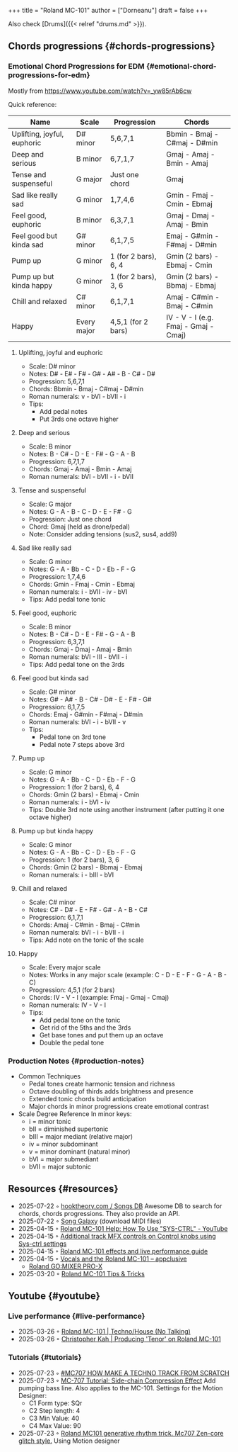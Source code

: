 +++
title = "Roland MC-101"
author = ["Dorneanu"]
draft = false
+++

Also check [Drums]({{< relref "drums.md" >}}).


## Chords progressions {#chords-progressions}


### Emotional Chord Progressions for EDM {#emotional-chord-progressions-for-edm}

Mostly from <https://www.youtube.com/watch?v=_yw85rAb6cw>

Quick reference:

| Name                        | Scale       | Progression          | Chords                               |
|-----------------------------|-------------|----------------------|--------------------------------------|
| Uplifting, joyful, euphoric | D# minor    | 5,6,7,1              | Bbmin - Bmaj - C#maj - D#min         |
| Deep and serious            | B minor     | 6,7,1,7              | Gmaj - Amaj - Bmin - Amaj            |
| Tense and suspenseful       | G major     | Just one chord       | Gmaj                                 |
| Sad like really sad         | G minor     | 1,7,4,6              | Gmin - Fmaj - Cmin - Ebmaj           |
| Feel good, euphoric         | B minor     | 6,3,7,1              | Gmaj - Dmaj - Amaj - Bmin            |
| Feel good but kinda sad     | G# minor    | 6,1,7,5              | Emaj - G#min - F#maj - D#min         |
| Pump up                     | G minor     | 1 (for 2 bars), 6, 4 | Gmin (2 bars) - Ebmaj - Cmin         |
| Pump up but kinda happy     | G minor     | 1 (for 2 bars), 3, 6 | Gmin (2 bars) - Bbmaj - Ebmaj        |
| Chill and relaxed           | C# minor    | 6,1,7,1              | Amaj - C#min - Bmaj - C#min          |
| Happy                       | Every major | 4,5,1 (for 2 bars)   | IV - V - I (e.g. Fmaj - Gmaj - Cmaj) |

1.  Uplifting, joyful and euphoric
    -   Scale: D# minor
    -   Notes: D# - E# - F# - G# - A# - B - C# - D#
    -   Progression: 5,6,7,1
    -   Chords: Bbmin - Bmaj - C#maj - D#min
    -   Roman numerals: v - bVI - bVII - i
    -   Tips:
        -   Add pedal notes
        -   Put 3rds one octave higher

2.  Deep and serious
    -   Scale: B minor
    -   Notes: B - C# - D - E - F# - G - A - B
    -   Progression: 6,7,1,7
    -   Chords: Gmaj - Amaj - Bmin - Amaj
    -   Roman numerals: bVI - bVII - i - bVII

3.  Tense and suspenseful
    -   Scale: G major
    -   Notes: G - A - B - C - D - E - F# - G
    -   Progression: Just one chord
    -   Chord: Gmaj (held as drone/pedal)
    -   Note: Consider adding tensions (sus2, sus4, add9)

4.  Sad like really sad
    -   Scale: G minor
    -   Notes: G - A - Bb - C - D - Eb - F - G
    -   Progression: 1,7,4,6
    -   Chords: Gmin - Fmaj - Cmin - Ebmaj
    -   Roman numerals: i - bVII - iv - bVI
    -   Tips: Add pedal tone tonic

5.  Feel good, euphoric
    -   Scale: B minor
    -   Notes: B - C# - D - E - F# - G - A - B
    -   Progression: 6,3,7,1
    -   Chords: Gmaj - Dmaj - Amaj - Bmin
    -   Roman numerals: bVI - III - bVII - i
    -   Tips: Add pedal tone on the 3rds

6.  Feel good but kinda sad
    -   Scale: G# minor
    -   Notes: G# - A# - B - C# - D# - E - F# - G#
    -   Progression: 6,1,7,5
    -   Chords: Emaj - G#min - F#maj - D#min
    -   Roman numerals: bVI - i - bVII - v
    -   Tips:
        -   Pedal tone on 3rd tone
        -   Pedal note 7 steps above 3rd

7.  Pump up
    -   Scale: G minor
    -   Notes: G - A - Bb - C - D - Eb - F - G
    -   Progression: 1 (for 2 bars), 6, 4
    -   Chords: Gmin (2 bars) - Ebmaj - Cmin
    -   Roman numerals: i - bVI - iv
    -   Tips: Double 3rd note using another instrument (after putting it one octave higher)

8.  Pump up but kinda happy
    -   Scale: G minor
    -   Notes: G - A - Bb - C - D - Eb - F - G
    -   Progression: 1 (for 2 bars), 3, 6
    -   Chords: Gmin (2 bars) - Bbmaj - Ebmaj
    -   Roman numerals: i - bIII - bVI

9.  Chill and relaxed
    -   Scale: C# minor
    -   Notes: C# - D# - E - F# - G# - A - B - C#
    -   Progression: 6,1,7,1
    -   Chords: Amaj - C#min - Bmaj - C#min
    -   Roman numerals: bVI - i - bVII - i
    -   Tips: Add note on the tonic of the scale

10. Happy
    -   Scale: Every major scale
    -   Notes: Works in any major scale (example: C - D - E - F - G - A - B - C)
    -   Progression: 4,5,1 (for 2 bars)
    -   Chords: IV - V - I (example: Fmaj - Gmaj - Cmaj)
    -   Roman numerals: IV - V - I
    -   Tips:
        -   Add pedal tone on the tonic
        -   Get rid of the 5ths and the 3rds
        -   Get base tones and put them up an octave
        -   Double the pedal tone


### Production Notes {#production-notes}

-   Common Techniques
    -   Pedal tones create harmonic tension and richness
    -   Octave doubling of thirds adds brightness and presence
    -   Extended tonic chords build anticipation
    -   Major chords in minor progressions create emotional contrast
-   Scale Degree Reference
    In minor keys:
    -   i = minor tonic
    -   bII = diminished supertonic
    -   bIII = major mediant (relative major)
    -   iv = minor subdominant
    -   v = minor dominant (natural minor)
    -   bVI = major submediant
    -   bVII = major subtonic


## Resources {#resources}

-   2025-07-22 ◦ [hooktheory.com / Songs DB](https://www.hooktheory.com/theorytab)
    Awesome DB to search for chords, chords progressions. They also provide an API.
-   2025-07-22 ◦ [Song Galaxy](https://songgalaxy.com/) (download MIDI files)
-   2025-04-15 ◦ [Roland MC-101 Help: How To Use "SYS-CTRL" - YouTube](https://www.youtube.com/watch?v=cQrRZZPR8TE)
-   2025-04-15 ◦ [Additional track MFX controls on Control knobs using Sys-ctrl settings](https://www.reddit.com/r/rolandmc101/comments/1buvsle/additional_track_mfx_controls_on_control_knobs/)
-   2025-04-15 ◦ [Roland MC-101 effects and live performance guide](https://drolez.com/blog/music/roland-mc-101-effects.php)
-   2025-04-15 ◦ [Vocals and the Roland MC-101 – appclusive](https://appclusive.net/2022/09/08/vocals-and-the-roland-mc-101/)
    -   [Roland GO:MIXER PRO-X](https://www.amazon.de/Roland-GO-Smartphones-Livestreams-Compatible/dp/B097H2HK5B/ref=sr_1_2?__mk_de_DE=%C3%85M%C3%85%C5%BD%C3%95%C3%91&crid=14N4191TZGMCR&dib=eyJ2IjoiMSJ9.GqlORMKlheJvcs3Sk7URVr5W0H0FgV3rZa5Yd9hWNvdD3_xrZ_h5_d8OTeixybX_qFmP_oLbtdjSFW4fVVM0zu0i4S1gZaiwMfVQPwWk0Eu9X4oQEn9K1UzKhqz-6S4_qbg_Wy5pESjQJWU1ytk9vJBrRZacyhwCJGwFKePDfnoAZr0oUqzbx9c7Oe5bfrKrOOrFlx3LzuiifACXRrCZ2HXutHqI1_uwDrmigdh4ur7sKMU0-L6tggK-9xBOGorrcgIXZqJ1CKPy9qdTqsIvMUiNzNMlE4xJa8iyxlI0ICI.ZjIiIbdjjdGo0s6CBXkTiG4zdQSd8GDXERNVOBBzb_g&dib_tag=se&keywords=GO%3AMixer+Pro-X&qid=1744689029&sprefix=go+mixer+pro-x%2Caps%2C108&sr=8-2&ufe=app_do%3Aamzn1.fos.1d0000e1-44b8-40d1-a25b-0cacf650cfb8)
-   2025-03-20 ◦ [Roland MC-101 Tips &amp; Tricks](https://sites.google.com/view/rolandmc101/home)


## Youtube {#youtube}


### Live performance {#live-performance}

-   2025-03-26 ◦ [Roland MC-101 | Techno/House (No Talking)](https://www.youtube.com/watch?v=45PRdsj0158&list=RD45PRdsj0158&start_radio=1)
-   2025-03-26 ◦ [Christopher Kah | Producing 'Tenor' on Roland MC-101](https://www.youtube.com/watch?v=vtQam53V6lo&ab_channel=ChristopherKah%28ChristophePicou%29)


### Tutorials {#tutorials}

-   2025-07-23 ◦ [#MC707 HOW MAKE A TECHNO TRACK FROM SCRATCH](https://www.youtube.com/watch?v=yA7MFhi7y9E&list=PLYZenHwtJrKE3pw9F-1xED1qFl1zwq5Q9&index=18&ab_channel=AlexFain)
-   2025-07-23 ◦ [MC-707 Tutorial: Side-chain Compression Effect](https://www.youtube.com/watch?v=oNczQLCocSY&list=PLYZenHwtJrKE3pw9F-1xED1qFl1zwq5Q9&index=19&ab_channel=Unit%3AE)
    Add pumping bass line. Also applies to the MC-101.
    Settings for the Motion Designer:
    -   C1 Form type: SQr
    -   C2 Step length: 4
    -   C3 Min Value: 40
    -   C4 Max Value: 90
-   2025-07-23 ◦ [Roland MC101 generative rhythm trick. Mc707 Zen-core glitch style.](https://www.youtube.com/watch?v=AzYv0_dDOf0&list=WL&index=89&ab_channel=MyLittleSynths)
    Using Motion designer
